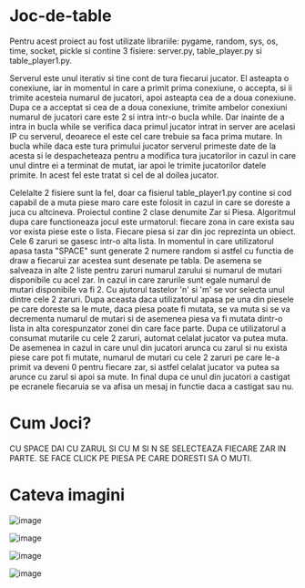 # Joc-de-table

Pentru acest proiect au fost utilizate librariile: pygame, random, sys, os, time, socket, pickle si contine 3 fisiere: server.py, table_player.py si table_player1.py.
	
Serverul este unul iterativ si tine cont de tura fiecarui jucator. El asteapta o conexiune, 
iar in momentul in care a primit prima conexiune, o accepta, si ii trimite acesteia numarul de
jucatori, apoi asteapta cea de a doua conexiune. Dupa ce a acceptat si cea de a doua conexiune,
trimite ambelor conexiuni numarul de jucatori care este 2 si intra intr-o bucla while. Dar 
inainte de a intra in bucla while se verifica daca primul jucator intrat in server are acelasi
IP cu serverul, deoarece el este cel care trebuie sa faca prima mutare. In bucla while daca
este tura primului jucator serverul primeste date de la acesta si le despacheteaza pentru a
modifica tura jucatorilor in cazul in care unul dintre ei a terminat de mutat, iar apoi le trimite
jucatorilor datele primite. In acest fel este tratat si cel de al doilea jucator.

Celelalte 2 fisiere sunt la fel, doar ca fisierul table_player1.py contine si cod 
capabil de a muta piese maro care este folosit in cazul in care se doreste a juca cu altcineva.
Proiectul contine 2 clase denumite Zar si Piesa. Algoritmul dupa care functioneaza jocul este 
urmatorul: fiecare zona in care exista sau vor exista piese este o lista. Fiecare piesa si 
zar din joc reprezinta un obiect. Cele 6 zaruri se gasesc intr-o alta lista. In momentul in care
utilizatorul apasa tasta "SPACE" sunt generate 2 numere random si astfel cu functia de draw a 
fiecarui zar acestea sunt desenate pe tabla. De asemena se salveaza in alte 2 liste pentru
zaruri numarul zarului si numarul de mutari disponibile cu acel zar. In cazul in care zarurile 
sunt egale numarul de mutari disponibile va fi 2. Cu ajutorul tastelor 'n' si 'm' se vor selecta
unul dintre cele 2 zaruri. Dupa aceasta daca utilizatorul apasa pe una din piesele pe care doreste
sa le mute, daca piesa poate fi mutata, se va muta si se va decrementa numarul de mutari si de
asemenea piesa va fi mutata dintr-o lista in alta corespunzator zonei din care face parte.
Dupa ce utilizatorul a consumat mutarile cu cele 2 zaruri, automat celalat jucator va putea muta.
De asemenea in cazul in care unul din jucatori arunca cu zarul si nu exista piese
care pot fi mutate, numarul de mutari cu cele 2 zaruri pe care le-a primit va deveni 0 pentru
fiecare zar, si astfel celalat jucator va putea sa arunce cu zarul si apoi sa mute. In final 
dupa ce unul din jucatori a castigat pe ecranele fiecaruia se va afisa un mesaj in functie daca 
a castigat sau nu.

# Cum Joci?
CU SPACE DAI CU ZARUL SI CU M SI N SE SELECTEAZA FIECARE ZAR IN PARTE. SE FACE CLICK PE PIESA PE CARE DORESTI SA O MUTI.

# Cateva imagini

![image](https://github.com/user-attachments/assets/367961cd-12b7-4746-ae33-1fbb2e36f27d)

![image](https://github.com/user-attachments/assets/8687e3f7-d4ea-4da8-a2d9-2cb0c3230aed)

![image](https://github.com/user-attachments/assets/8f157d69-08b7-462b-9b92-13c33a991cc1)

![image](https://github.com/user-attachments/assets/1126dfd5-90d7-4c3c-9308-a2e2eb11b7d5)

